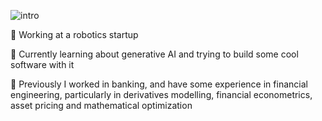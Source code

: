 ![intro](https://github.com/ervgan/ervgan/assets/51971952/1ab6469b-b5a5-4407-a20f-484aca49af11)

🤖 Working at a robotics startup

🌱 Currently learning about generative AI and trying to build some cool software with it

🏦 Previously I worked in banking, and have some experience in financial engineering, particularly in derivatives modelling, financial econometrics, asset pricing and mathematical optimization 
